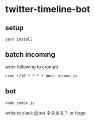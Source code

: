 # twitter-timeline-bot

## setup
```
yarn install
```

## batch incoming
write following to crontab
```
cron */10 * * * * node income.js
```
## bot
```
node index.js
```
write to slack
@bot ネタある？ or hoge

